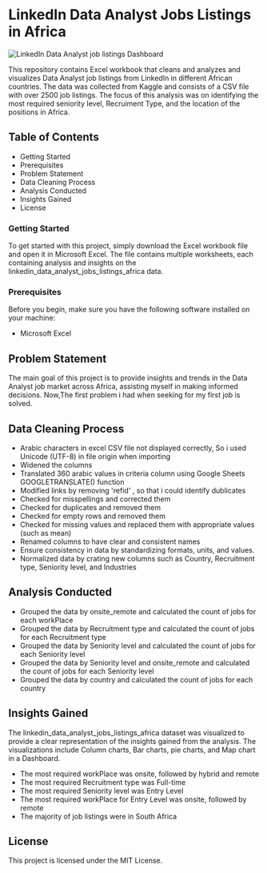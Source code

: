 # LinkedIn Data Analyst Jobs Listings in Africa
![LinkedIn Data Analyst job listings Dashboard](https://github.com/khaledtarek99/linkedin-data-analyst-jobs-listings-africa/assets/53887110/3b4fe2d5-b412-40c2-9003-f239a7e4a187)

This repository contains Excel workbook that cleans and analyzes and visualizes Data Analyst job listings from LinkedIn in different African countries.
The data was collected from Kaggle and consists of a CSV file with over 2500 job listings. The focus of this analysis was on identifying the most required seniority level, Recruiment Type, and the location of the positions in Africa.

## Table of Contents
* Getting Started
* Prerequisites
* Problem Statement
* Data Cleaning Process
* Analysis Conducted
* Insights Gained
* License

### Getting Started
To get started with this project, simply download the Excel workbook file and open it in Microsoft Excel. The file contains multiple worksheets, each containing analysis and insights on the linkedin_data_analyst_jobs_listings_africa data.
### Prerequisites
Before you begin, make sure you have the following software installed on your machine:
   * Microsoft Excel
## Problem Statement
The main goal of this project is to provide insights and trends in the Data Analyst job market across Africa, assisting myself in making informed decisions.
Now,The first problem i had when seeking for my first job is solved.
## Data Cleaning Process  
* Arabic characters in excel CSV file not displayed correctly, So i used Unicode (UTF-8) in file origin when importing
* Widened the columns
* Translated 360 arabic values in criteria column using Google Sheets GOOGLETRANSLATE() function
* Modified links by removing 'refid' , so that i could identify dublicates
* Checked for misspellings and corrected them
* Checked for duplicates and removed them
* Checked for empty rows and removed them
* Checked for missing values and replaced them with appropriate values (such as mean)
* Renamed columns to have clear and consistent names
* Ensure consistency in data by standardizing formats, units, and values.
* Normalized data by crating new columns such as Country, Recruitment type, Seniority level, and Industries
## Analysis Conducted
* Grouped the data by onsite_remote and calculated the count of jobs for each workPlace
* Grouped the data by Recruitment type and calculated the count of jobs for each Recruitment type
* Grouped the data by Seniority level and calculated the count of jobs for each Seniority level
* Grouped the data by Seniority level and onsite_remote and calculated the count of jobs for each Seniority level
* Grouped the data by country and calculated the count of jobs for each country
## Insights Gained
The linkedin_data_analyst_jobs_listings_africa dataset was visualized to provide a clear representation of the insights gained from the analysis. The visualizations include Column charts, Bar charts, pie charts, and Map chart in a Dashboard.
* The most required workPlace was onsite, followed by hybrid and remote
* The most required Recruitment type was Full-time
* The most required Seniority level was Entry Level
* The most required workPlace for Entry Level was onsite, followed by remote
* The majority of job listings were in South Africa 

## License

This project is licensed under the MIT License.
